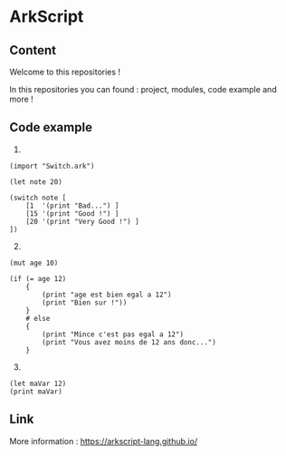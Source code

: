 # ArkScript

## Content

Welcome to this repositories !

In this repositories you can found : project, modules, code example and more !

## Code example 

1.

    (import "Switch.ark")

    (let note 20)

    (switch note [
        [1  '(print "Bad...") ]
        [15 '(print "Good !") ]
        [20 '(print "Very Good !") ]
    ])


2.

    (mut age 10)

    (if (= age 12)
        {
            (print "age est bien egal a 12")
            (print "Bien sur !"))
        }
        # else
        {
            (print "Mince c'est pas egal a 12")
            (print "Vous avez moins de 12 ans donc...")
        } 


3.

    (let maVar 12)
    (print maVar)


## Link

More information : https://arkscript-lang.github.io/